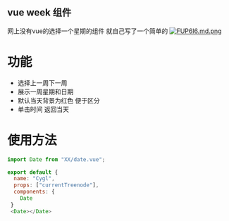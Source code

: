 ## vue week 组件
网上没有vue的选择一个星期的组件 就自己写了一个简单的
[![FUP6l6.md.png](https://s1.ax1x.com/2018/12/14/FUP6l6.md.png)](https://s1.ax1x.com/2018/12/14/FUP6l6.png)

# 功能
  * 选择上一周下一周
  * 展示一周星期和日期
  * 默认当天背景为红色 便于区分
  * 单击时间 返回当天

# 使用方法
```javascript
import Date from "XX/date.vue";

export default {
  name: "Cygl",
  props: ["currentTreenode"],
  components: {
    Date
 }
 <Date></Date>
 ```
